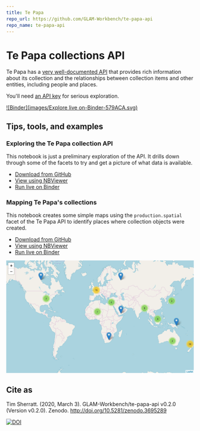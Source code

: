 ```yaml
---
title: Te Papa
repo_url: https://github.com/GLAM-Workbench/te-papa-api
repo_name: te-papa-api
---
```


# Te Papa collections API

Te Papa has a [very well-documented API](https://data.tepapa.govt.nz/docs/index.html) that provides rich information about its collection and the relationships between collection items and other entities, including people and places.

You'll need [an API key](https://data.tepapa.govt.nz/docs/register.html) for serious exploration.

[![Binder](images/Explore live on-Binder-579ACA.svg)](https://mybinder.org/v2/gh/GLAM-Workbench/te-papa-api/master?urlpath=lab)

## Tips, tools, and examples

### Exploring the Te Papa collection API  
This notebook is just a preliminary exploration of the API. It drills down through some of the facets to try and get a picture of what data is available.

* [Download from GitHub](https://github.com/GLAM-Workbench/te-papa-api/blob/master/Exploring-the-Te-Papa-collection-API.ipynb)
* [View using NBViewer](https://nbviewer.jupyter.org/github/GLAM-Workbench/te-papa-api/blob/master/Exploring-the-Te-Papa-collection-API.ipynb)
* [Run live on Binder](https://mybinder.org/v2/gh/GLAM-Workbench/te-papa-api/master?urlpath=lab%2Ftree%2FExploring-the-Te-Papa-collection-API.ipynb)

### Mapping Te Papa's collections
This notebook creates some simple maps using the `production.spatial` facet of the Te Papa API to identify places where collection objects were created.

* [Download from GitHub](https://github.com/GLAM-Workbench/te-papa-api/blob/master/Mapping-Te-Papa-collections.ipynb)
* [View using NBViewer](https://nbviewer.jupyter.org/github/GLAM-Workbench/te-papa-api/blob/master/Mapping-Te-Papa-collections.ipynb)
* [Run live on Binder](https://mybinder.org/v2/gh/GLAM-Workbench/te-papa-api/master?urlpath=lab%2Ftree%2FMapping-Te-Papa-collections.ipynb)

![Screen capture](images/tepapa-map.png)

## Cite as

Tim Sherratt. (2020, March 3). GLAM-Workbench/te-papa-api v0.2.0 (Version v0.2.0). Zenodo. <http://doi.org/10.5281/zenodo.3695289>

[![DOI](https://zenodo.org/badge/DOI/10.5281/zenodo.3695289.svg)](https://doi.org/10.5281/zenodo.3695289)
